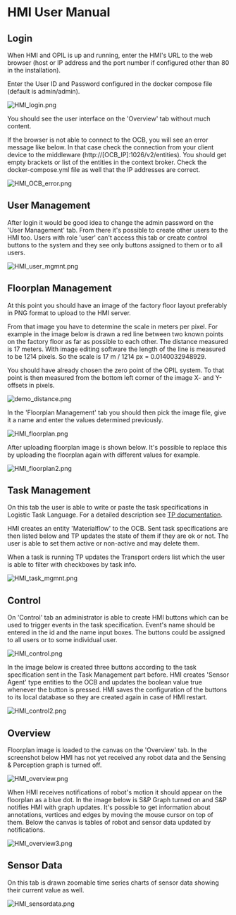 # HMI User Manual

## Login
When HMI and OPIL is up and running, enter the HMI's URL to the web browser (host or IP address and the port number if configured other than 80 in the installation). 

Enter the User ID and Password configured in the docker compose file (default is admin/admin).

![HMI_login.png](./img/HMI_login.png)

You should see the user interface on the 'Overview' tab without much content.

If the browser is not able to connect to the OCB, you will see an error message like below. In that case check the connection from your client device to the middleware (http://[OCB_IP]:1026/v2/entities). You should get empty brackets or list of the entities in the context broker. Check the docker-compose.yml file as well that the IP addresses are correct.

![HMI_OCB_error.png](./img/HMI_OCB_error.png)

## User Management
After login it would be good idea to change the admin password on the 'User Management' tab. From there it's possible to create other users to the HMI too. Users with role 'user' can't access this tab or create control buttons to the system and they see only buttons assigned to them or to all users.

![HMI_user_mgmnt.png](./img/HMI_user_mgmnt.png)


## Floorplan Management

At this point you should have an image of the factory floor layout preferably in PNG format to upload to the HMI server. 

From that image you have to determine the scale in meters per pixel. For example in the image below is drawn a red line between two known points on the factory floor as far as possible to each other. The distance measured is 17 meters. With image editing software the length of the line is measured to be 1214 pixels. So the scale is 17 m / 1214 px = 0.0140032948929.

You should have already chosen the zero point of the OPIL system. To that point is then measured from the bottom left corner of the image X- and Y-offsets in pixels.

![demo_distance.png](./img/demo_distance.png)

In the 'Floorplan Management' tab you should then pick the image file, give it a name and enter the values determined previously.

![HMI_floorplan.png](./img/HMI_floorplan.png)

After uploading floorplan image is shown below. It's possible to replace this by uploading the floorplan again with different values for example.

![HMI_floorplan2.png](./img/HMI_floorplan2.png)


## Task Management

On this tab the user is able to write or paste the task specifications in Logistic Task Language. For a detailed description see [TP documentation](../TP/User_Manual/how_it_works.md#logistic-task-language).

HMI creates an entity 'Materialflow' to the OCB. Sent task specifications are then listed below and TP updates the state of them if they are ok or not. The user is able to set them active or non-active and may delete them.

When a task is running TP updates the Transport orders list which the user is able to filter with checkboxes by task info.

![HMI_task_mgmnt.png](./img/HMI_task_mgmnt.png)


## Control

On 'Control' tab an administrator is able to create HMI buttons which can be used to trigger events in the task specification. Event's name should be entered in the id and the name input boxes. The buttons could be assigned to all users or to some individual user.

![HMI_control.png](./img/HMI_control.png)

In the image below is created three buttons according to the task specification sent in the Task Management part before. HMI creates 'Sensor Agent' type entities to the OCB and updates the boolean value true whenever the button is pressed. HMI saves the configuration of the buttons to its local database so they are created again in case of HMI restart.

![HMI_control2.png](./img/HMI_control2.png)

## Overview

Floorplan image is loaded to the canvas on the 'Overview' tab. In the screenshot below HMI has not yet received any robot data and the Sensing & Perception graph is turned off.

![HMI_overview.png](./img/HMI_overview.png)

When HMI receives notifications of robot's motion it should appear on the floorplan as a blue dot. In the image below is S&P Graph turned on and S&P notifies HMI with graph updates. It's possible to get information about annotations, vertices and edges by moving the mouse cursor on top of them. Below the canvas is tables of robot and sensor data updated by notifications.

![HMI_overview3.png](./img/HMI_overview3.png)


## Sensor Data

On this tab is drawn zoomable time series charts of sensor data showing their current value as well.

![HMI_sensordata.png](./img/HMI_sensordata.png)

